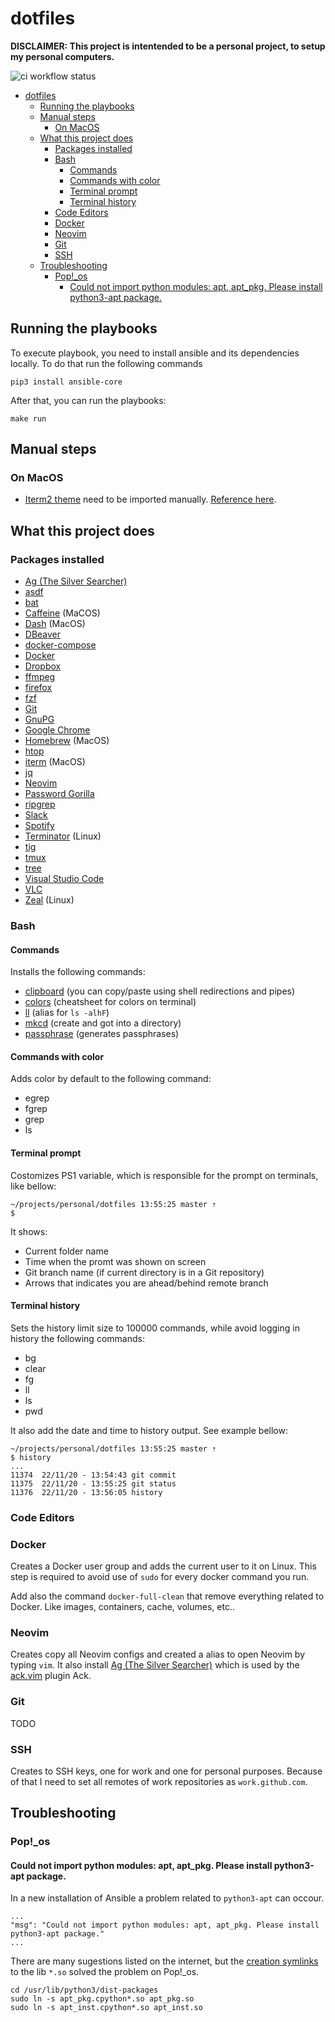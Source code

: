 # dotfiles

**DISCLAIMER: This project is intentended to be a personal project, to setup my
personal computers.**

![ci workflow
status](https://github.com/deniscostadsc/dotfiles/actions/workflows/ci.yml/badge.svg)

- [dotfiles](#dotfiles)
  - [Running the playbooks](#running-the-playbooks)
  - [Manual steps](#manual-steps)
    - [On MacOS](#on-macos)
  - [What this project does](#what-this-project-does)
    - [Packages installed](#packages-installed)
    - [Bash](#bash)
      - [Commands](#commands)
      - [Commands with color](#commands-with-color)
      - [Terminal prompt](#terminal-prompt)
      - [Terminal history](#terminal-history)
    - [Code Editors](#code-editors)
    - [Docker](#docker)
    - [Neovim](#neovim)
    - [Git](#git)
    - [SSH](#ssh)
  - [Troubleshooting](#troubleshooting)
    - [Pop!\_os](#pop_os)
      - [Could not import python modules: apt, apt\_pkg. Please install python3-apt package.](#could-not-import-python-modules-apt-apt_pkg-please-install-python3-apt-package)

## Running the playbooks

To execute playbook, you need to install ansible and its dependencies locally.
To do that run the following commands

```
pip3 install ansible-core
```

After that, you can run the playbooks:

```
make run
```

## Manual steps

### On MacOS

- [Iterm2 theme](roles/terminal/files/Dracula.itermcolors) need to be imported
  manually. [Reference here](https://draculatheme.com/iterm).

## What this project does

### Packages installed

- [Ag (The Silver Searcher)](https://github.com/ggreer/the_silver_searcher)
- [asdf](https://github.com/asdf-vm/asdf)
- [bat](https://github.com/sharkdp/bat)
- [Caffeine](https://www.caffeine-app.net/) (MaCOS)
- [Dash](https://kapeli.com/dash) (MacOS)
- [DBeaver](https://dbeaver.io/)
- [docker-compose](https://docs.docker.com/compose/)
- [Docker](https://docs.docker.com/)
- [Dropbox](https://www.dropbox.com/)
- [ffmpeg](https://ffmpeg.org/)
- [firefox](https://www.mozilla.org/en-US/firefox/new/)
- [fzf](https://github.com/junegunn/fzf)
- [Git](https://git-scm.com/)
- [GnuPG](https://gnupg.org/)
- [Google Chrome](https://www.google.com/intl/en/chrome/)
- [Homebrew](https://brew.sh/) (MacOS)
- [htop](https://github.com/htop-dev/htop)
- [iterm](https://iterm2.com/) (MacOS)
- [jq](https://jqlang.github.io/jq/)
- [Neovim](https://neovim.io/)
- [Password Gorilla](https://github.com/zdia/gorilla)
- [ripgrep](https://github.com/BurntSushi/ripgrep)
- [Slack](https://slack.com/)
- [Spotify](https://www.spotify.com)
- [Terminator](https://gnome-terminator.org/) (Linux)
- [tig](https://github.com/jonas/tig)
- [tmux](https://github.com/tmux/tmux)
- [tree](https://linux.die.net/man/1/tree)
- [Visual Studio Code](https://code.visualstudio.com/)
- [VLC](https://www.videolan.org/vlc/)
- [Zeal](https://zealdocs.org/) (Linux)

### Bash

#### Commands

Installs the following commands:

- [clipboard](roles/bash/files/bin/clipboard.sh) (you can copy/paste using shell
  redirections and pipes)
- [colors](roles/bash/files/bin/colors.sh) (cheatsheet for colors on terminal)
- [ll](roles/bash/files/bash_aliases.sh) (alias for `ls -alhF`)
- [mkcd](roles/bash/files/bash_functions.sh) (create and got into a directory)
- [passphrase](roles/bash/files/bin/passphrase.sh) (generates passphrases)

#### Commands with color

Adds color by default to the following command:

- egrep
- fgrep
- grep
- ls

#### Terminal prompt

Costomizes PS1 variable, which is responsible for the prompt on terminals, like
bellow:

```
~/projects/personal/dotfiles 13:55:25 master ⇡
$
```

It shows:

- Current folder name
- Time when the promt was shown on screen
- Git branch name (if current directory is in a Git repository)
- Arrows that indicates you are ahead/behind remote branch

#### Terminal history

Sets the history limit size to 100000 commands, while avoid logging in history
the following commands:

- bg
- clear
- fg
- ll
- ls
- pwd

It also add the date and time to history output. See example bellow:

```
~/projects/personal/dotfiles 13:55:25 master ⇡
$ history
...
11374  22/11/20 - 13:54:43 git commit
11375  22/11/20 - 13:55:25 git status
11376  22/11/20 - 13:56:05 history
```

### Code Editors

### Docker

Creates a Docker user group and adds the current user to it on Linux. This step
is required to avoid use of `sudo` for every docker command you run.

Add also the command `docker-full-clean` that remove everything related to
Docker. Like images, containers, cache, volumes, etc..

### Neovim

Creates copy all Neovim configs and created a alias to open Neovim by typing
`vim`. It also install [Ag (The Silver
Searcher)](https://github.com/ggreer/the_silver_searcher) which is used by the
[ack.vim](https://github.com/mileszs/ack.vim) plugin Ack.

### Git

TODO

### SSH

Creates to SSH keys, one for work and one for personal purposes. Because of that
I need to set all remotes of work repositories as `work.github.com`.

## Troubleshooting

### Pop!_os

#### Could not import python modules: apt, apt_pkg. Please install python3-apt package.

In a new installation of Ansible a problem related to `python3-apt` can occour.

```
...
"msg": "Could not import python modules: apt, apt_pkg. Please install python3-apt package."
...
```

There are many sugestions listed on the internet, but the [creation
symlinks](https://stackoverflow.com/a/69107017) to the lib `*.so` solved the
problem on Pop!_os.

```
cd /usr/lib/python3/dist-packages
sudo ln -s apt_pkg.cpython*.so apt_pkg.so
sudo ln -s apt_inst.cpython*.so apt_inst.so
```
